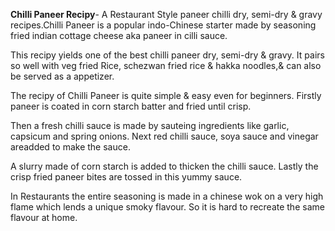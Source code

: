 **Chilli Paneer Recipy**- A Restaurant Style paneer chilli dry, 
semi-dry & gravy recipes.Chilli Paneer is a popular indo-Chinese 
starter made by seasoning fried indian cottage cheese aka paneer in cilli sauce.

This recipy yields one of the best chilli paneer dry, semi-dry & gravy.
 It pairs so well with veg fried Rice, schezwan fried rice & hakka noodles,& can
 also be served as a appetizer.

The recipy of Chilli Paneer is quite simple & easy even for beginners.
 Firstly paneer is coated in corn starch batter and fried until crisp.

Then a fresh chilli sauce is made by sauteing ingredients like garlic, capsicum 
and spring onions. Next red chilli sauce, soya sauce and vinegar areadded to make the sauce.

A slurry made of corn starch is added to thicken the chilli sauce. 
Lastly the crisp fried paneer bites are tossed in this yummy sauce.

In Restaurants the entire seasoning is made in a chinese wok on a very 
high flame which lends a unique smoky flavour. So it is hard to recreate 
the same flavour at home.